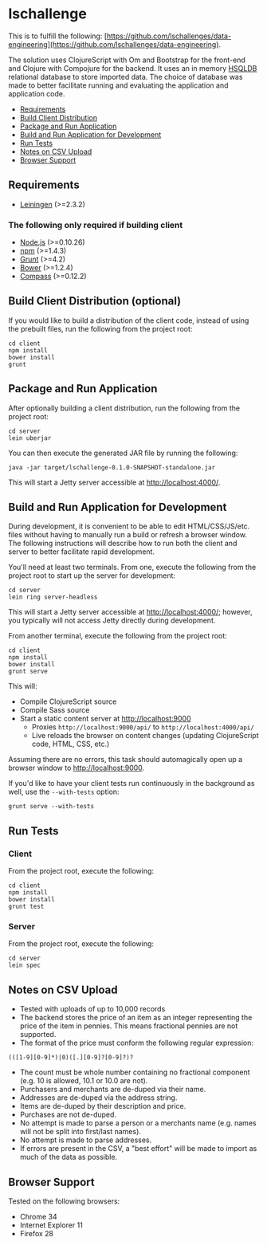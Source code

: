 # lschallenge

This is to fulfill the following: [https://github.com/lschallenges/data-engineering](https://github.com/lschallenges/data-engineering).

The solution uses ClojureScript with Om and Bootstrap for the front-end and Clojure with Compojure for the backend. It uses an in memory [HSQLDB](http://hsqldb.org/) relational database to store imported data. The choice of database was made to better facilitate running and evaluating the application and application code.

* [Requirements](#requirements)
* [Build Client Distribution](#build-client-distribution)
* [Package and Run Application](#package-and-run-application)
* [Build and Run Application for Development](build-and-run-application-for-development)
* [Run Tests](#run-tests)
* [Notes on CSV Upload](#notes-on-csv-upload)
* [Browser Support](#browser-support)

## Requirements
* [Leiningen](http://leiningen.org/#install) (>=2.3.2)

### The following only required if building client
* [Node.js](http://nodejs.org/download/) (>=0.10.26)
* [npm](https://www.npmjs.org/doc/README.html) (>=1.4.3)
* [Grunt](http://gruntjs.com/getting-started) (>=4.2)
* [Bower](http://bower.io/) (>=1.2.4)
* [Compass](http://compass-style.org/install/) (>=0.12.2) 

## Build Client Distribution (optional)
If you would like to build a distribution of the client code, instead of using the prebuilt files, run the following from the project root:

```
cd client
npm install
bower install
grunt
```

## Package and Run Application
After optionally building a client distribution, run the following from the project root:

```
cd server
lein uberjar
```
You can then execute the generated JAR file by running the following:

```
java -jar target/lschallenge-0.1.0-SNAPSHOT-standalone.jar
```

This will start a Jetty server accessible at [http://localhost:4000/](http://localhost:4000/).

## Build and Run Application for Development
During development, it is convenient to be able to edit HTML/CSS/JS/etc. files without having to manually run a build or refresh a browser window. The following instructions will describe how to run both the client and server to better facilitate rapid development.

You'll need at least two terminals. From one, execute the following from the project root to start up the server for development:

```
cd server
lein ring server-headless
```
This will start a Jetty server accessible at [http://localhost:4000/](http://localhost:4000/); however, you typically will not access Jetty directly during development.

From another terminal, execute the following from the project root:

```
cd client
npm install
bower install
grunt serve
```

This will:

* Compile ClojureScript source
* Compile Sass source
* Start a static content server at [http://localhost:9000](http://localhost:9000)
	* Proxies `http://localhost:9000/api/` to `http://localhost:4000/api/`
	* Live reloads the browser on content changes (updating ClojureScript code, HTML, CSS, etc.)

Assuming there are no errors, this task should automagically open up a browser window to [http://localhost:9000](http://localhost:9000).

If you'd like to have your client tests run continuously in the background as well, use the `--with-tests` option:

```
grunt serve --with-tests
```

## Run Tests
### Client
From the project root, execute the following:

```
cd client
npm install
bower install
grunt test
```

### Server
From the project root, execute the following:

```
cd server
lein spec
```

## Notes on CSV Upload

- Tested with uploads of up to 10,000 records
- The backend stores the price of an item as an integer representing the price of the item in pennies. This means fractional pennies are not supported. 
- The format of the price must conform the following regular expression:

```
(([1-9][0-9]*)|0)([.][0-9]?[0-9]?)?
```

- The count must be whole number containing no fractional component (e.g. 10 is allowed, 10.1 or 10.0 are not).
- Purchasers and merchants are de-duped via their name.
- Addresses are de-duped via the address string.
- Items are de-duped by their description and price.
- Purchases are not de-duped.
- No attempt is made to parse a person or a merchants name (e.g. names will not be split into first/last names).
- No attempt is made to parse addresses.
- If errors are present in the CSV, a "best effort" will be made to import as much of the data as possible.

## Browser Support
Tested on the following browsers:

- Chrome 34
- Internet Explorer 11
- Firefox 28